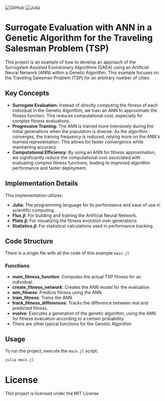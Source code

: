 ![GitHub](https://img.shields.io/github/license/ennanco/TSP_SAEA?style=flat-square) ![Julia](https://img.shields.io/badge/Julia-1.10.0-blueviolet?logo=Julia)


# Surrogate Evaluation with ANN in a Genetic Algorithm for the Traveling Salesman Problem (TSP)

This project is an example of how to develop an approach of the Surrogated-Assisted Evolutionary Algorithms (SAEA) using an Artificial Neural Network (ANN) within a Genetic Algorithm. This example focuses on the Traveling Salesman Problem (TSP) for an arbitrary number of cities.

## Key Concepts

* **Surrogate Evaluation:** Instead of directly computing the fitness of each individual in the Genetic Algorithm, we train an ANN to approximate the fitness function. This reduces computational cost, especially for complex fitness evaluations.
* **Progressive Training:** The ANN is trained more intensively during the initial generations when the population is diverse. As the algorithm converges, the training frequency is reduced, relying more on the ANN's learned representation. This allows for faster convergence while maintaining accuracy.
* **Computational Efficiency:** By using an ANN for fitness approximation, we significantly reduce the computational cost associated with evaluating complex fitness functions, leading to improved algorithm performance and faster deployment.

## Implementation Details

This implementation utilizes:

* **Julia:** The programming language for its performance and ease of use in scientific computing.
* **Flux.jl:** For building and training the Artificial Neural Network.
* **Plots.jl:** For visualizing the fitness evolution over generations.
* **Statistics.jl:** For statistical calculations used in performance tracking.


## Code Structure
There is a single file with all the code of this example `main.jl`

### Functions

* **main_fitness_function**: Computes the actual TSP fitness for an individual.
* **create_fitness_network**: Creates the ANN model for the evaluation.
* **ann_fitness**: Predicts fitness using the ANN.
* **train_fitness**: Trains the ANN.
* **track_fitness_differences**: Tracks the difference between real and predicted fitness.
* **evolve**: Executes a generation of the genetic algorithm, using the ANN for fitness evaluation according to a certain probability.
* There are other typical functions for the Genetic Algorithm

## Usage
To run the project, execute the `main.jl` script:

```bash
julia main.jl
```

# License

This project is licensed under the MIT License
